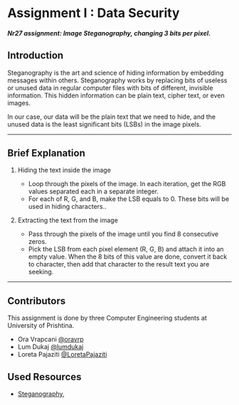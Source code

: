 # Assignment I : Data Security

##### Nr27 assignment: Image Steganography, changing 3 bits per pixel.


## Introduction
Steganography is the art and science of hiding information by embedding messages within others. Steganography works by replacing bits of useless or unused data in regular computer files with bits of different, invisible information. This hidden information can be plain text, cipher text, or even images.

In our case, our data will be the plain text that we need to hide, and the unused data is the least significant bits (LSBs) in the image pixels.

---

## Brief Explanation
1. Hiding the text inside the image
    
    * Loop through the pixels of the image. In each iteration, get the RGB values separated each in a separate integer.
    * For each of R, G, and B, make the LSB equals to 0. These bits will be used in hiding characters..

2. Extracting the text from the image

    * Pass through the pixels of the image until you find 8 consecutive zeros.
    * Pick the LSB from each pixel element (R, G, B) and attach it into an empty value. When the 8 bits of this value are done, convert it back to character, then add that character to the result text you are seeking.


---

## Contributors
This assignment is done by three Computer Engineering students at University of Prishtina.

* Ora Vrapcani [@oravrp](https://github.com/oravrp)
* Lum Dukaj [@lumdukaj](https://github.com/lumdukaj)
* Loreta Pajaziti [@LoretaPajaziti](https://github.com/LoretaPajaziti)

## Used Resources

   * [Steganography](https://www.ijcaonline.org/volume9/number7/pxc3871887.pdf),

